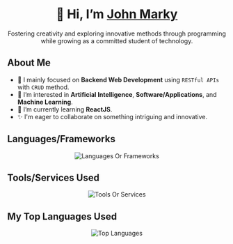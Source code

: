 <div align="center">

# 👋 Hi, I’m [John Marky](https://johnmarky-dev.netlify.app)

Fostering creativity and exploring innovative methods through programming while growing as a committed student of technology.

</div>

## About Me
- 🎉 I mainly focused on **Backend Web Development** using `RESTful APIs` with `CRUD` method.
- 👀 I’m interested in **Artificial Intelligence**, **Software/Applications**, and **Machine Learning**.
- 🌱 I’m currently learning **ReactJS**.
- ✨ I'm eager to collaborate on something intriguing and innovative.

## Languages/Frameworks

<div align="center">

![Languages Or Frameworks](https://skillicons.dev/icons?i=html,css,js,ts,cs,nextjs,nodejs,express,mongodb,mysql)


</div>

## Tools/Services Used

<div align="center">

![Tools Or Services](https://skillicons.dev/icons?i=git,npm,dotnet,androidstudio,visualstudio,vscode,netlify,vercel)

</div>

## My Top Languages Used

<div align="center">

![Top Languages](https://github-readme-stats.vercel.app/api/top-langs/?username=johnmarky08&layout=compact&langs_count=10)

</div>
